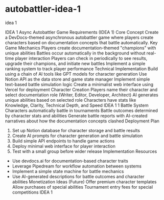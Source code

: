 # autobattler-idea-1
idea 1

IDEA 1
Async Autobattler Game Requirements
(IDEA 1)
Core Concept
Create a DevDocs-themed asynchronous autobattler game where players create
characters based on documentation concepts that battle automatically.
Key Game Mechanics
Players create documentation-themed "champions" with unique abilities
Battles occur automatically in the background without real-time player
interaction
Players can check in periodically to see results, upgrade their champions, and
initiate new battles
Implement a simple ranking system to track player performance
Technical Implementation
Build using a chain of AI tools like GPT models for character generation
Use Notion API as the data store and game state manager
Implement simple text-based battle simulation logic
Create a minimalist web interface using Vercel for deployment
Character Creation
Players name their character and select documentation role (Writer, Editor,
Developer, Architect)
AI generates unique abilities based on selected role
Characters have stats like Knowledge, Clarity, Technical Depth, and Speed
IDEA 1 1
Battle System
Characters automatically battle in tournaments
Battle outcomes determined by character stats and abilities
Generate battle reports with AI-created narratives about how the
documentation concepts clashed
Deployment Plan
1. Set up Notion database for character storage and battle results
2. Create AI prompts for character generation and battle simulation
3. Build simple API endpoints to handle game actions
4. Deploy minimal web interface for player interaction
5. Test with a small group before wider release
Implementation Resources
- Use devdocs.ai for documentation-based character traits
- Leverage Pipedream for workflow automation between systems
- Implement a simple state machine for battle mechanics
- Use AI-generated descriptions for battle outcomes and character abilities
Monetization Ideas (Future)
Offer premium character templates
Allow purchases of special abilities
Tournament entry fees for special competitions
IDEA 1 
